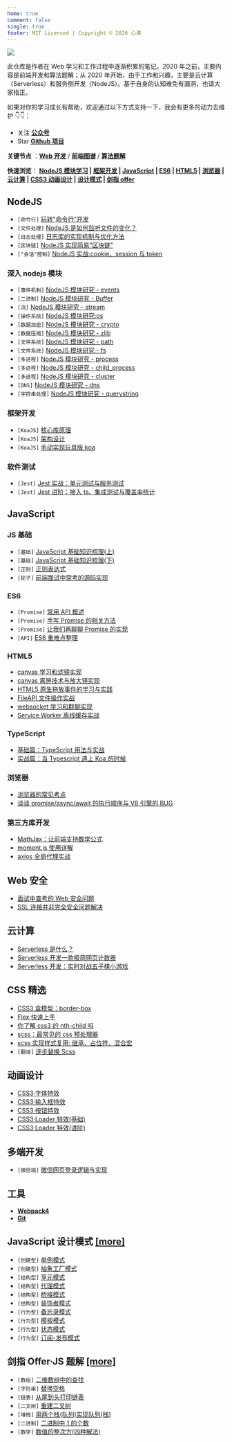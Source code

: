 ```yaml
---
home: true
comment: false
single: true
footer: MIT Licensed | Copyright © 2020 心谭
---
```


![](https://tva1.sinaimg.cn/large/006tNbRwly1g9xhhp50jpj31bi0hcju4.jpg)

此仓库是作者在 Web 学习和工作过程中逐渐积累的笔记。2020 年之前，主要内容是前端开发和算法题解；从 2020 年开始，由于工作和兴趣，主要是云计算（Serverless）和服务侧开发（NodeJS）。基于自身的认知难免有漏洞，也请大家指正。

如果对你的学习成长有帮助，欢迎通过以下方式支持一下，我会有更多的动力去维护 👇👇：

-   关注 [**公众号**](https://6d78-mxm1923893223-ulteh-1302287111.tcb.qcloud.la/%E5%89%8D%E7%AB%AF%E8%B5%84%E6%96%99/IMG_6687.JPG?sign=1a70406fc97b0e8700eef43b372251f3&t=1628353165)
-   Star [**Github 项目**](https://github.com/dongyuanxin/blog)

**关键节点** ：[**Web 开发**](https://xin-tan.com/notes/) / [**前端图谱**](https://xin-tan.com/frontend/) / [**算法题解**](https://xin-tan.com/frontend/)

**快速浏览**： **[NodeJS 模块学习](#深入-nodejs-模块) | [框架开发](#框架开发) | [JavaScript](#javascript) | [ES6](#es6) | [HTML5](#html5) | [浏览器](#浏览器) | [云计算](#云计算) | [CSS3 动画设计](#动画设计) | [设计模式](#javascript-设计模式-more) | [剑指 offer](剑指-offer·js-题解-more)**

## NodeJS

-   `[命令行]` [玩转"命令行"开发](https://xin-tan.com/2019-05-07-play-node-shell/)
-   `[文件处理]` [NodeJS 是如何监听文件的变化？](https://xin-tan.com/2019-09-03-nodejs-watch-file/)
-   `[日志处理]` [日志库的实现机制与优化方法](https://xin-tan.com/2019-09-04-log-module/)
-   `[区块链]` [NodeJS 实现简易"区块链"](https://xin-tan.com/2019-05-02-node-block-chain/)
-   `["会话"控制]` [NodeJS 实战:cookie、session 与 token](https://xin-tan.com/2020-01-14-cookie-session-token/)

### 深入 nodejs 模块

-   `[事件机制]` [NodeJS 模块研究 - events](https://xin-tan.com/2020-01-10-nodejs-events/)
-   `[二进制]` [NodeJS 模块研究 - Buffer](https://xin-tan.com/2020-01-17-buffer/)
-   `[流]` [NodeJS 模块研究 - stream](https://xin-tan.com/2020-01-28-stream/)
-   `[操作系统]` [NodeJS 模块研究:os](https://xin-tan.com/2020-01-11-nodejs-os/)
-   `[数据加密]` [NodeJS 模块研究 - crypto](https://xin-tan.com/2020-01-21-crypto/)
-   `[数据压缩]` [NodeJS 模块研究 - zlib](https://xin-tan.com/2020-01-26-zlib/)
-   `[文件系统]` [NodeJS 模块研究 - path](https://xin-tan.com/2020-01-09-nodejs-path/)
-   `[文件系统]` [NodeJS 模块研究 - fs](https://xin-tan.com/2020-01-15-fs/)
-   `[多进程]` [NodeJS 模块研究 - process](https://xin-tan.com/2020-01-19-process/)
-   `[多进程]` [NodeJS 模块研究 - child_process](https://xin-tan.com/2020-01-25-child-process/)
-   `[多进程]` [NodeJS 模块研究 - cluster](https://xin-tan.com/2020-01-27-cluster/)
-   `[DNS]` [NodeJS 模块研究 - dns](https://xin-tan.com/2020-01-22-dns/)
-   `[字符串处理]` [NodeJS 模块研究 - querystring](https://xin-tan.com/2020-01-20-querystring/)

### 框架开发

-   `[KoaJS]` [核心库原理](https://xin-tan.com/2019-06-21-deep-in-koa/)
-   `[KoaJS]` [架构设计](https://xin-tan.com/2019-06-18-deep-in-koa)
-   `[KoaJS]` [手动实现玩具版 koa](https://xin-tan.com/2019-06-21-deep-in-koa-3/)

### 软件测试

-   `[Jest]` [Jest 实战：单元测试与服务测试](https://xin-tan.com/2019-05-04-jest-base/)
-   `[Jest]` [Jest 进阶：接入 ts、集成测试与覆盖率统计](https://xin-tan.com/2019-05-04-deep-in-jest/)

## JavaScript

### JS 基础

-   `[基础]` [JavaScript 基础知识梳理(上)](https://xin-tan.com/2019-03-26-javascript-first/)
-   `[基础]` [JavaScript 基础知识梳理(下)](https://xin-tan.com/2019-03-27-javascript-second/)
-   `[正则]` [正则表达式](https://xin-tan.com/2019-03-21-js-re/)
-   `[轮子]` [前端面试中常考的源码实现](https://xin-tan.com/2019-03-18-interview-js-code/)

### ES6

-   `[Promise]` [常用 API 概述](https://xin-tan.com/2018-05-23-es-promise/)
-   `[Promise]` [手写 Promise 的相关方法](https://xin-tan.com/2019-11-23-promise-methods/)
-   `[Promise]` [让我们再聊聊 Promise 的实现](https://xin-tan.com/2019-11-25-promise-a-plus/)
-   `[API]` [ES6 重难点整理](https://xin-tan.com/2019-04-09-es6/)

### HTML5

-   [canvas 学习和滤镜实现](https://xin-tan.com/2018-08-20-canvas-beauty-filter/)
-   [canvas 离屏技术与放大镜实现](https://xin-tan.com/2018-08-30-canvas-off-screen/)
-   [HTML5 原生拖放事件的学习与实践](https://xin-tan.com/2019-04-10-html5-drag-drop/)
-   [FileAPI 文件操作实战](https://xin-tan.com/2019-07-15-file-api/)
-   [websocket 学习和群聊实现](https://xin-tan.com/2018-08-19-websocket-group-chat/)
-   [Service Worker 离线缓存实战](https://xin-tan.com/2019-04-02-pwa-service-worker/)

### TypeScript

-   [基础篇：TypeScript 用法与实战](https://xin-tan.com/2019-08-27-typescript-notes/)
-   [实战篇：当 Typescript 遇上 Koa 的时候](https://xin-tan.com/2019-08-27-koa-meet-typescript/)

### 浏览器

-   [浏览器的常见考点](https://xin-tan.com/2019-05-15-browser/)
-   [谈谈 promise/async/await 的执行顺序与 V8 引擎的 BUG](https://xin-tan.com/2018-05-29-promise-async-await-order/)

### 第三方库开发

-   [MathJax：让前端支持数学公式](https://xin-tan.com/2018-10-03-js-mathjax/)
-   [moment.js 使用详解](https://xin-tan.com/2018-08-21-momentjs/)
-   [axios 全局代理实战](https://xin-tan.com/2019-04-16-axios/)

## Web 安全

-   [面试中查考的 Web 安全问题](https://xin-tan.com/2019-05-15-web-safety/)
-   [SSL 连接并非完全安全问题解决](https://xin-tan.com/2018-08-26-ssl/)

## 云计算

-   [Serverless 是什么？](https://xin-tan.com/2020-01-07-what-is-serverless/)
-   [Serverless 开发一款极简网页计数器](https://xin-tan.com/2019-05-18-serverless-page-counter/)
-   [Serverless 开发：实时对战五子棋小游戏](https://xin-tan.com/2019-08-14-game-gomoku/)

## CSS 精选

-   [CSS3 盒模型：border-box](https://xin-tan.com/2018-06-05-border-sizing/)
-   [Flex 快速上手](https://xin-tan.com/2019-03-20-css3-flex/)
-   [你了解 css3 的 nth-child 吗](https://xin-tan.com/2019-03-19-css3-nth-child/)
-   [scss：最常见的 css 预处理器](https://xin-tan.com/2018-05-29-scss-fisrt-step/)
-   [scss 实现样式复用: 继承、占位符、混合宏](https://xin-tan.com/2018-05-29-scss-more/)
-   `[翻译]` [逐步替换 Scss](https://xin-tan.com/2019-05-17-why-i-stopped-using-sass/)

## 动画设计

-   [CSS3·字体特效](https://xin-tan.com/2019-07-16-font-animation/)
-   [CSS3·输入框特效](https://xin-tan.com/2019-07-22-input-animation/)
-   [CSS3·按钮特效](https://xin-tan.com/2019-07-24-button-animation/)
-   [CSS3·Loader 特效(基础)](https://xin-tan.com/2019-07-25-loader-animation-first/)
-   [CSS3·Loader 特效(进阶)](https://xin-tan.com/2019-07-26-loader-animation-second/)

## 多端开发

-   `[微信端]` [微信网页登录逻辑与实现](https://xin-tan.com/2019-04-15-wechat-h5-login/)

## 工具

-   [**Webpack4**](https://xin-tan.com/categories/webpack4系列教程/)
-   [**Git**](https://xin-tan.com/categories/git%E7%AC%94%E8%AE%B0/)

## JavaScript 设计模式 [\[more\]](https://xin-tan.com/algorithm/#%E8%AE%BE%E8%AE%A1%E6%A8%A1%E5%BC%8F%E6%89%8B%E5%86%8C)

-   `[创建型]` [单例模式](https://xin-tan.com/2018-10-23-singleton-pattern/)
-   `[创建型]` [抽象工厂模式](https://xin-tan.com/2019-04-01-abstract-factory-pattern/)
-   `[结构型]` [享元模式](https://xin-tan.com/2018-12-16-flyweight-pattern/)
-   `[结构型]` [代理模式](https://xin-tan.com/2018-11-01-proxy-pattern/)
-   `[结构型]` [桥接模式](https://xin-tan.com/2019-01-19-bridge-pattern/)
-   `[结构型]` [装饰者模式](https://xin-tan.com/2019-01-12-decorator-pattern/)
-   `[行为型]` [备忘录模式](https://xin-tan.com/2019-01-26-memento-pattern/)
-   `[行为型]` [模板模式](https://xin-tan.com/2019-01-31-template-pattern/)
-   `[行为型]` [状态模式](https://xin-tan.com/2019-01-16-state-pattern/)
-   `[行为型]` [订阅-发布模式](https://xin-tan.com/2018-11-18-publish-subscribe-pattern/)

## 剑指 Offer·JS 题解 [\[more\]](https://xin-tan.com/algorithm/#%E3%80%8A%E5%89%91%E6%8C%87-Offer%E3%80%8B-JavaScript-%E7%89%88%E8%AE%B2%E8%A7%A3)

-   `[数组]` [二维数组中的查找](https://xin-tan.com/2019-12-19-er-wei-shu-zu-cha-zhao/)
-   `[字符串]` [替换空格](https://xin-tan.com/2019-12-19-ti-huan-kong-ge/)
-   `[链表]` [从尾到头打印链表](https://xin-tan.com/2019-12-21-da-yin-lian-biao/)
-   `[二叉树]` [重建二叉树](https://xin-tan.com/2019-12-21-re-construct-btree/)
-   `[堆栈]` [用两个栈(队列)实现队列(栈)](https://xin-tan.com/2019-12-23-zhan-shi-xian-dui-lie/)
-   `[二进制]` [二进制中 1 的个数](https://xin-tan.com/2019-12-31-number-of-one/)
-   `[数学]` [数值的整次方(四种解法)](https://xin-tan.com/2019-12-31-pow/)
